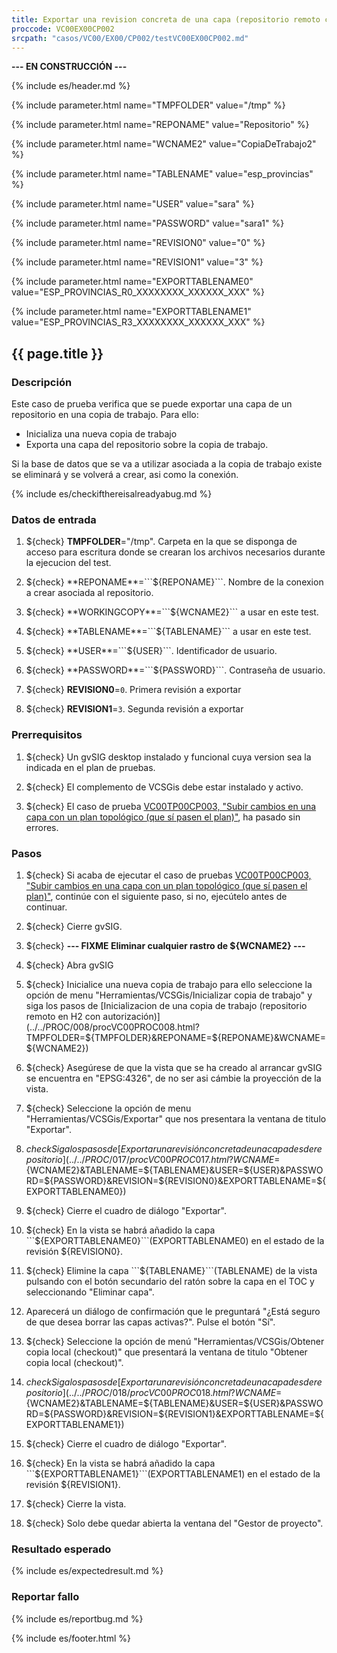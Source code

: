 ```yaml
---
title: Exportar una revision concreta de una capa (repositorio remoto con autorización).
proccode: VC00EX00CP002
srcpath: "casos/VC00/EX00/CP002/testVC00EX00CP002.md"
---
```


**--- EN CONSTRUCCIÓN ---**

{% include es/header.md %}

{% include parameter.html name="TMPFOLDER" value="/tmp" %}

{% include parameter.html name="REPONAME" value="Repositorio" %}

{% include parameter.html name="WCNAME2" value="CopiaDeTrabajo2" %}

{% include parameter.html name="TABLENAME" value="esp_provincias" %}

{% include parameter.html name="USER" value="sara" %}

{% include parameter.html name="PASSWORD" value="sara1" %}

{% include parameter.html name="REVISION0" value="0" %}

{% include parameter.html name="REVISION1" value="3" %}

{% include parameter.html name="EXPORTTABLENAME0" value="ESP_PROVINCIAS_R0_XXXXXXXX_XXXXXX_XXX" %}

{% include parameter.html name="EXPORTTABLENAME1" value="ESP_PROVINCIAS_R3_XXXXXXXX_XXXXXX_XXX" %}

## {{ page.title }}

### Descripción

Este caso de prueba verifica que se puede exportar una capa de un repositorio en una copia de trabajo. Para ello:
* Inicializa una nueva copia de trabajo
* Exporta una capa del repositorio sobre la copia de trabajo.

Si la base de datos que se va a utilizar asociada a la copia de 
trabajo existe se eliminará y se volverá a crear, asi como la conexión.

{% include es/checkifthereisalreadyabug.md %}

### Datos de entrada

1. ${check} **TMPFOLDER**="/tmp". Carpeta en la que se disponga de acceso para escritura donde
   se crearan los archivos necesarios durante la ejecucion del test.

2. ${check} **REPONAME**=```${REPONAME}```. Nombre de la conexion a crear asociada al repositorio.

3. ${check} **WORKINGCOPY**=```${WCNAME2}``` a usar en este test. 

4. ${check} **TABLENAME**=```${TABLENAME}``` a usar en este test. 

5. ${check} **USER**=```${USER}```. Identificador de usuario.

6. ${check} **PASSWORD**=```${PASSWORD}```. Contraseña de usuario.

7. ${check} **REVISION0**=```0```. Primera revisión a exportar

8. ${check} **REVISION1**=```3```. Segunda revisión a exportar

[//]: # (9. ${check} **EXPORTTABLENAME0**=```ESP_PROVINCIAS_R0_XXXXXXXX_XXXXXX_XXX```. Nombre de la primera tabla exportada)

[//]: # (10. ${check} **EXPORTTABLENAME1**=```ESP_PROVINCIAS_R3_XXXXXXXX_XXXXXX_XXX```. Nombre de la segunda tabla exportada)

### Prerrequisitos

1. ${check} Un gvSIG desktop instalado y funcional cuya version sea la indicada en el plan de pruebas.

2. ${check} El complemento de VCSGis debe estar instalado y activo.

3. ${check} El caso de prueba [VC00TP00CP003, "Subir cambios en una capa con un plan topológico (que sí pasen el plan)"](../../TP00/CP003/testVC00TP00CP003.md),
   ha pasado sin errores. 

### Pasos

1. ${check} Si acaba de ejecutar el caso de pruebas 
   [VC00TP00CP003, "Subir cambios en una capa con un plan topológico (que sí pasen el plan)"](../../TP00/CP003/testVC00TP00CP003.md), 
   continúe con el siguiente paso, si no, ejecútelo antes de continuar. 
   
2. ${check} Cierre gvSIG.

3. ${check} **--- FIXME  Eliminar cualquier rastro de ${WCNAME2} ---**

4. ${check} Abra gvSIG

5. ${check} Inicialice una nueva copia de trabajo para ello seleccione la opción de menu "Herramientas/VCSGis/Inicializar copia de trabajo" y siga los pasos de [Inicializacion de una copia de trabajo (repositorio remoto en H2 con autorización)](../../PROC/008/procVC00PROC008.html?TMPFOLDER=${TMPFOLDER}&REPONAME=${REPONAME}&WCNAME=${WCNAME2})

6. ${check} Asegúrese de que la vista que se ha creado al arrancar gvSIG se encuentra en "EPSG:4326", de no ser asi cámbie la proyección de la vista.

7. ${check} Seleccione la opción de menu "Herramientas/VCSGis/Exportar" que nos presentara la ventana de titulo "Exportar".

8. ${check} Siga los pasos de [Exportar una revisión concreta de una capa desde repositorio](../../PROC/017/procVC00PROC017.html?WCNAME=${WCNAME2}&TABLENAME=${TABLENAME}&USER=${USER}&PASSWORD=${PASSWORD}&REVISION=${REVISION0}&EXPORTTABLENAME=${EXPORTTABLENAME0})

9. ${check} Cierre el cuadro de diálogo "Exportar".

10. ${check} En la vista se habrá añadido la capa ```${EXPORTTABLENAME0}```(EXPORTTABLENAME0) en el estado de la revisión ${REVISION0}.

11. ${check} Elimine la capa ```${TABLENAME}```(TABLENAME) de la vista pulsando con el botón secundario del ratón sobre la capa en el TOC y seleccionando "Eliminar capa".

12. Aparecerá un diálogo de confirmación que le preguntará "¿Está seguro de que desea borrar las capas activas?". Pulse el botón "Sí".

12. ${check} Seleccione la opción de menú "Herramientas/VCSGis/Obtener copia local (checkout)" que presentará la ventana de titulo "Obtener copia local (checkout)".

13. ${check} Siga los pasos de [Exportar una revisión concreta de una capa desde repositorio](../../PROC/018/procVC00PROC018.html?WCNAME=${WCNAME2}&TABLENAME=${TABLENAME}&USER=${USER}&PASSWORD=${PASSWORD}&REVISION=${REVISION1}&EXPORTTABLENAME=${EXPORTTABLENAME1})

14. ${check} Cierre el cuadro de diálogo "Exportar".

15. ${check} En la vista se habrá añadido la capa ```${EXPORTTABLENAME1}```(EXPORTTABLENAME1) en el estado de la revisión ${REVISION1}.

16. ${check} Cierre la vista.

17. ${check} Solo debe quedar abierta la ventana del "Gestor de proyecto".

### Resultado esperado

{% include es/expectedresult.md %}

### Reportar fallo

{% include es/reportbug.md %}

{% include es/footer.html %}

